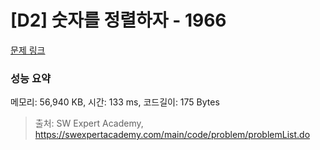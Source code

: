 # [D2] 숫자를 정렬하자 - 1966 

[문제 링크](https://swexpertacademy.com/main/code/problem/problemDetail.do?contestProbId=AV5PrmyKAWEDFAUq) 

### 성능 요약

메모리: 56,940 KB, 시간: 133 ms, 코드길이: 175 Bytes



> 출처: SW Expert Academy, https://swexpertacademy.com/main/code/problem/problemList.do